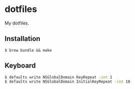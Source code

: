 # dotfiles

My dotfiles.

## Installation

```
$ brew bundle && make
```

## Keyboard

```sh
$ defaults write NSGlobalDomain KeyRepeat -int 1
$ defaults write NSGlobalDomain InitialKeyRepeat -int 10
```

